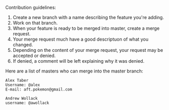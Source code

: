 Contribution guidelines:

1. Create a new branch with a name describing the feature you're adding.
2. Work on that branch. 
3. When your feature is ready to be merged into master, create a merge request.
4. Your merge request much have a good descriptuon of what you changed.
5. Depending on the content of your merge request, your request may be accepted or denied.
6. If denied, a comment will be left explaining why it was denied.

Here are a list of masters who can merge into the master branch:
```
Alex Taber    
Username: @alex               
E-mail: aft.pokemon@gmail.com               
```
```
Andrew Wollack    
username: @awollack
```